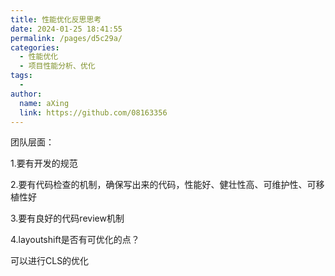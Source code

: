 ```yaml
---
title: 性能优化反思思考
date: 2024-01-25 18:41:55
permalink: /pages/d5c29a/
categories:
  - 性能优化
  - 项目性能分析、优化
tags:
  - 
author: 
  name: aXing
  link: https://github.com/08163356
---
```


团队层面：

1.要有开发的规范

2.要有代码检查的机制，确保写出来的代码，性能好、健壮性高、可维护性、可移植性好

3.要有良好的代码review机制

4.layoutshift是否有可优化的点？

可以进行CLS的优化

